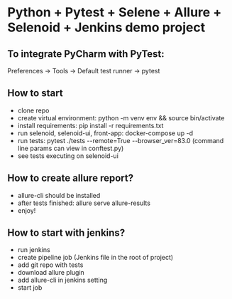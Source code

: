 # Python + Pytest + Selene + Allure + Selenoid + Jenkins demo project

## To integrate PyCharm with PyTest:
Preferences -> Tools -> Default test runner -> pytest

## How to start
- clone repo
- create virtual environment: python -m venv env && source bin/activate
- install requirements: pip install -r requirements.txt
- run selenoid, selenoid-ui, front-app: docker-compose up -d
- run tests: pytest ./tests --remote=True --browser_ver=83.0 (command line params can view in conftest.py)
- see tests executing on selenoid-ui 

## How to create allure report?
- allure-cli should be installed
- after tests finished: allure serve allure-results
- enjoy!

## How to start with jenkins?
- run jenkins
- create pipeline job (Jenkins file in the root of project)
- add git repo with tests
- download allure plugin
- add allure-cli in jenkins setting
- start job

